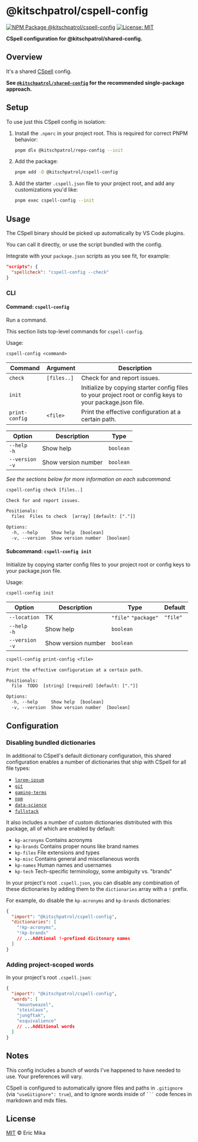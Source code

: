 <!--+ Warning: Content inside HTML comment blocks was generated by mdat and may be overwritten. +-->

<!-- title -->

# @kitschpatrol/cspell-config

<!-- /title -->

<!-- badges -->

[![NPM Package @kitschpatrol/cspell-config](https://img.shields.io/npm/v/@kitschpatrol/cspell-config.svg)](https://npmjs.com/package/@kitschpatrol/cspell-config)
[![License: MIT](https://img.shields.io/badge/License-MIT-yellow.svg)](https://opensource.org/licenses/MIT)

<!-- /badges -->

<!-- description -->

**CSpell configuration for @kitschpatrol/shared-config.**

<!-- /description -->

## Overview

It's a shared [CSpell](https://cspell.org) config.

**See [`@kitschpatrol/shared-config`](https://www.npmjs.com/package/@kitschpatrol/shared-config) for the recommended single-package approach.**

## Setup

To use just this CSpell config in isolation:

1. Install the `.npmrc` in your project root. This is required for correct PNPM behavior:

   ```sh
   pnpm dlx @kitschpatrol/repo-config --init
   ```

2. Add the package:

   ```sh
   pnpm add -D @kitschpatrol/cspell-config
   ```

3. Add the starter `.cspell.json` file to your project root, and add any customizations you'd like:

   ```sh
   pnpm exec cspell-config --init
   ```

## Usage

The CSpell binary should be picked up automatically by VS Code plugins.

You can call it directly, or use the script bundled with the config.

Integrate with your `package.json` scripts as you see fit, for example:

```json
"scripts": {
  "spellcheck": "cspell-config --check"
}
```

### CLI

<!-- cli-help -->

#### Command: `cspell-config`

Run a command.

This section lists top-level commands for `cspell-config`.

Usage:

```txt
cspell-config <command>
```

| Command        | Argument    | Description                                                                                               |
| -------------- | ----------- | --------------------------------------------------------------------------------------------------------- |
| `check`        | `[files..]` | Check for and report issues.                                                                              |
| `init`         |             | Initialize by copying starter config files to your project root or config keys to your package.json file. |
| `print-config` | `<file>`    | Print the effective configuration at a certain path.                                                      |

| Option              | Description         | Type      |
| ------------------- | ------------------- | --------- |
| `--help`<br>`-h`    | Show help           | `boolean` |
| `--version`<br>`-v` | Show version number | `boolean` |

_See the sections below for more information on each subcommand._

```txt
cspell-config check [files..]

Check for and report issues.

Positionals:
  files  Files to check  [array] [default: ["."]]

Options:
  -h, --help     Show help  [boolean]
  -v, --version  Show version number  [boolean]
```

#### Subcommand: `cspell-config init`

Initialize by copying starter config files to your project root or config keys to your package.json file.

Usage:

```txt
cspell-config init
```

| Option              | Description         | Type                 | Default  |
| ------------------- | ------------------- | -------------------- | -------- |
| `--location`        | TK                  | `"file"` `"package"` | `"file"` |
| `--help`<br>`-h`    | Show help           | `boolean`            |          |
| `--version`<br>`-v` | Show version number | `boolean`            |          |

```txt
cspell-config print-config <file>

Print the effective configuration at a certain path.

Positionals:
  file  TODO  [string] [required] [default: ["."]]

Options:
  -h, --help     Show help  [boolean]
  -v, --version  Show version number  [boolean]
```

<!-- /cli-help -->

## Configuration

### Disabling bundled dictionaries

In additional to CSpell's default dictionary configuration, this shared configuration enables a number of dictionaries that ship with CSpell for all file types:

- [`lorem-ipsum`](https://github.com/streetsidesoftware/cspell-dicts/blob/main/dictionaries/lorem-ipsum/dict/lorem.txt)
- [`git`](https://github.com/streetsidesoftware/cspell-dicts/blob/main/dictionaries/git/cspell-ext.json)
- [`gaming-terms`](https://github.com/streetsidesoftware/cspell-dicts/blob/main/dictionaries/gaming-terms/dict/gaming-terms.txt)
- [`npm`](https://github.com/streetsidesoftware/cspell-dicts/blob/main/dictionaries/npm/dict/npm.txt)
- [`data-science`](https://github.com/streetsidesoftware/cspell-dicts/blob/main/dictionaries/data-science/dict/data-science.txt)
- [`fullstack`](https://github.com/streetsidesoftware/cspell-dicts/blob/main/dictionaries/fullstack/dict/fullstack.txt)

It also includes a number of _custom_ dictionaries distributed with this package, all of which are enabled by default:

- `kp-acronyms` Contains acronyms
- `kp-brands` Contains proper nouns like brand names
- `kp-files` File extensions and types
- `kp-misc` Contains general and miscellaneous words
- `kp-names` Human names and usernames
- `kp-tech` Tech-specific terminology, some ambiguity vs. "brands"

In your project's root `.cspell.json`, you can disable any combination of these dictionaries by adding them to the `dictionaries` array with a `!` prefix.

For example, do disable the `kp-acronyms` and `kp-brands` dictionaries:

```json
{
  "import": "@kitschpatrol/cspell-config",
  "dictionaries": [
    "!kp-acronyms",
    "!kp-brands"
    // ...Addtional !-prefixed dicitonary names
  ]
}
```

### Adding project-scoped words

In your project's root `.cspell.json`:

```json
{
  "import": "@kitschpatrol/cspell-config",
  "words": [
    "mountweazel",
    "steinlaus",
    "jungftak",
    "esquivalience"
    // ...Additional words
  ]
}
```

## Notes

This config includes a bunch of words I've happened to have needed to use. Your preferences will vary.

CSpell is configured to automatically ignore files and paths in `.gitignore` (via `"useGitignore": true`), and to ignore words inside of ` ``` ` code fences in markdown and mdx files.

<!-- license -->

## License

[MIT](license.txt) © Eric Mika

<!-- /license -->
